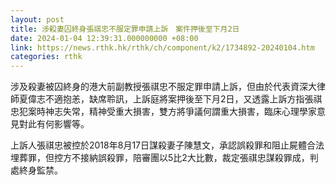 ```yaml
---
layout: post
title: 涉殺妻囚終身張祺忠不服定罪申請上訴　案件押後至下月2日
date: 2024-01-04 12:39:31.000000000 +08:00
link: https://news.rthk.hk/rthk/ch/component/k2/1734892-20240104.htm
categories: rthk
---
```


涉及殺妻被囚終身的港大前副教授張祺忠不服定罪申請上訴，但由於代表資深大律師夏偉志不適抱恙，缺席聆訊，上訴庭將案押後至下月2日，又透露上訴方指張祺忠犯案時神志失常，精神受重大損害，雙方將爭議何謂重大損害，臨床心理學家意見對此有何影響等。

上訴人張祺忠被控於2018年8月17日謀殺妻子陳慧文，承認誤殺罪和阻止屍體合法埋葬罪，但控方不接納誤殺罪，陪審團以5比2大比數，裁定張祺忠謀殺罪成，判處終身監禁。
